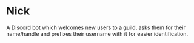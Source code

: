 # Nick
A Discord bot which welcomes new users to a guild, asks them for their name/handle and prefixes their username with it for easier identification.
